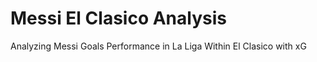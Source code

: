 # Messi El Clasico Analysis
Analyzing Messi Goals Performance in La Liga Within El Clasico with xG 
